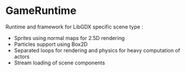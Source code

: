 # GameRuntime
Runtime and framework for LibGDX specific scene type :
* Sprites using normal maps for 2.5D rendering
* Particles support using Box2D
* Separated loops for rendering and physics for heavy computation of actors
* Stream loading of scene components
